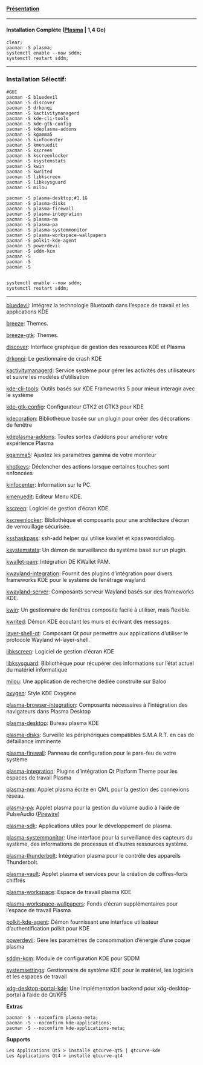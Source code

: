 #### [Présentation](https://kde.org/plasma-desktop/)

-------------------------------------------------------------------------------------------------------------------------------------
#### Installation Complète ([Plasma](https://wiki.archlinux.fr/KDE) | 1,4 Go) 
```
clear;
pacman -S plasma;
systemctl enable --now sddm;
systemctl restart sddm;
```
-------------------------------------------------------------------------------------------------------------------------------------
### Installation Sélectif:
```
#GUI
pacman -S bluedevil
pacman -S discover
pacman -S drkonqi
pacman -S kactivitymanagerd
pacman -S kde-cli-tools
pacman -S kde-gtk-config
pacman -S kdeplasma-addons
pacman -S kgamma5
pacman -S kinfocenter
pacman -S kmenuedit
pacman -S kscreen
pacman -S kscreenlocker
pacman -S ksystemstats
pacman -S kwin
pacman -S kwrited
pacman -S libkscreen
pacman -S libksysguard
pacman -S milou

pacman -S plasma-desktop;#1.1G
pacman -S plasma-disks
pacman -S plasma-firewall
pacman -S plasma-integration
pacman -S plasma-nm
pacman -S plasma-pa
pacman -S plasma-systemmonitor
pacman -S plasma-workspace-wallpapers
pacman -S polkit-kde-agent
pacman -S powerdevil
pacman -S sddm-kcm
pacman -S 
pacman -S 
pacman -S 


systemctl enable --now sddm;
systemctl restart sddm;
```

-------------------------------------------------------------------------------------------------------------------------------------


[bluedevil](https://archlinux.org/packages/extra/x86_64/bluedevil/): Intégrez la technologie Bluetooth dans l’espace de travail et les applications KDE

[breeze](https://archlinux.org/packages/kde-unstable/x86_64/breeze/): Themes.

[breeze-gtk](https://archlinux.org/packages/extra/any/breeze-gtk/): Themes.

[discover](https://archlinux.org/packages/extra/x86_64/discover/): Interface graphique de gestion des ressources KDE et Plasma

[drkonqi](https://archlinux.org/packages/extra/x86_64/drkonqi/): Le gestionnaire de crash KDE

[kactivitymanagerd](https://archlinux.org/packages/extra/x86_64/kactivitymanagerd/): Service système pour gérer les activités des utilisateurs et suivre les modèles d’utilisation

[kde-cli-tools](https://archlinux.org/packages/extra/x86_64/kde-cli-tools/): Outils basés sur KDE Frameworks 5 pour mieux interagir avec le système

[kde-gtk-config](https://archlinux.org/packages/extra/x86_64/kde-gtk-config/): Configurateur GTK2 et GTK3 pour KDE

[kdecoration](https://archlinux.org/packages/extra/x86_64/kdecoration/): Bibliothèque basée sur un plugin pour créer des décorations de fenêtre

[kdeplasma-addons](https://archlinux.org/packages/extra/x86_64/kdeplasma-addons/): Toutes sortes d’addons pour améliorer votre expérience Plasma

[kgamma5](https://archlinux.org/packages/extra/x86_64/kgamma5/): Ajustez les paramètres gamma de votre moniteur

[khotkeys](https://archlinux.org/packages/extra/x86_64/khotkeys/): Déclencher des actions lorsque certaines touches sont enfoncées

[kinfocenter](https://archlinux.org/packages/extra/x86_64/kinfocenter/): Information sur le PC.

[kmenuedit](https://archlinux.org/packages/extra/x86_64/kmenuedit/): Editeur Menu KDE.

[kscreen](https://archlinux.org/packages/extra/x86_64/kscreen/): Logiciel de gestion d’écran KDE.

[kscreenlocker](https://archlinux.org/packages/extra/x86_64/kscreenlocker/): Bibliothèque et composants pour une architecture d’écran de verrouillage sécurisée.

[ksshaskpass](https://archlinux.org/packages/extra/x86_64/ksshaskpass/): ssh-add helper qui utilise kwallet et kpassworddialog.

[ksystemstats](https://archlinux.org/packages/extra/x86_64/ksystemstats/): Un démon de surveillance du système basé sur un plugin.

[kwallet-pam](https://archlinux.org/packages/extra/x86_64/kwallet-pam/): Intégration DE KWallet PAM.

[kwayland-integration](https://archlinux.org/packages/extra/x86_64/kwayland-integration/): Fournit des plugins d’intégration pour divers frameworks KDE pour le système de fenêtrage wayland.

[kwayland-server](https://archlinux.org/packages/extra/x86_64/kwayland-server/): Composants serveur Wayland basés sur des frameworks KDE.

[kwin](https://archlinux.org/packages/extra/x86_64/kwin/): Un gestionnaire de fenêtres composite facile à utiliser, mais flexible.

[kwrited](https://archlinux.org/packages/extra/x86_64/kwrited/): Démon KDE écoutant les murs et écrivant des messages.


[layer-shell-qt](https://archlinux.org/packages/extra/x86_64/layer-shell-qt/): Composant Qt pour permettre aux applications d’utiliser le protocole Wayland wl-layer-shell.

[libkscreen](https://archlinux.org/packages/extra/x86_64/libkscreen/): Logiciel de gestion d’écran KDE

[libksysguard](https://archlinux.org/packages/extra/x86_64/libksysguard/): Bibliothèque pour récupérer des informations sur l’état actuel du matériel informatique

[milou](https://archlinux.org/packages/extra/x86_64/milou/): Une application de recherche dédiée construite sur Baloo

[oxygen](https://archlinux.org/packages/extra/x86_64/oxygen/): Style KDE Oxygène


[plasma-browser-integration](https://archlinux.org/packages/extra/x86_64/plasma-browser-integration/): Composants nécessaires à l’intégration des navigateurs dans Plasma Desktop

[plasma-desktop](https://archlinux.org/packages/extra/x86_64/plasma-desktop/): Bureau plasma KDE

[plasma-disks](https://archlinux.org/packages/extra/x86_64/plasma-disks/): Surveille les périphériques compatibles S.M.A.R.T. en cas de défaillance imminente

[plasma-firewall](https://archlinux.org/packages/extra/x86_64/plasma-firewall/): Panneau de configuration pour le pare-feu de votre système

[plasma-integration](https://archlinux.org/packages/extra/x86_64/plasma-integration/): Plugins d’intégration Qt Platform Theme pour les espaces de travail Plasma

[plasma-nm](https://archlinux.org/packages/extra/x86_64/plasma-nm/): Applet plasma écrite en QML pour la gestion des connexions réseau.

[plasma-pa](https://archlinux.org/packages/extra/x86_64/plasma-pa/): Applet plasma pour la gestion du volume audio à l’aide de PulseAudio ([Pirewire](https://www.reddit.com/r/kde/comments/nj8c97/plasma_audio_applet_for_pipewire/))

[plasma-sdk](https://archlinux.org/packages/extra/x86_64/plasma-sdk): Applications utiles pour le développement de plasma.

[plasma-systemmonitor](https://archlinux.org/packages/extra/x86_64/plasma-systemmonitor): Une interface pour la surveillance des capteurs du système, des informations de processus et d’autres ressources système.

[plasma-thunderbolt](https://archlinux.org/packages/extra/x86_64/plasma-thunderbolt): Intégration plasma pour le contrôle des appareils Thunderbolt.

[plasma-vault](https://archlinux.org/packages/extra/x86_64/plasma-vault): Applet plasma et services pour la création de coffres-forts chiffrés

[plasma-workspace](https://archlinux.org/packages/extra/x86_64/plasma-workspace): Espace de travail plasma KDE

[plasma-workspace-wallpapers](https://archlinux.org/packages/extra/x86_64/plasma-workspace-wallpapers): Fonds d’écran supplémentaires pour l’espace de travail Plasma

[polkit-kde-agent](https://archlinux.org/packages/extra/x86_64/polkit-kde-agent): Démon fournissant une interface utilisateur d’authentification polkit pour KDE

[powerdevil](https://archlinux.org/packages/extra/x86_64/powerdevil): Gère les paramètres de consommation d’énergie d’une coque plasma

[sddm-kcm](https://archlinux.org/packages/extra/x86_64/sddm-kcm): Module de configuration KDE pour SDDM

[systemsettings](https://archlinux.org/packages/extra/x86_64/systemsettings): Gestionnaire de système KDE pour le matériel, les logiciels et les espaces de travail

[xdg-desktop-portal-kde](https://archlinux.org/packages/extra/x86_64/xdg-desktop-portal-): Une implémentation backend pour xdg-desktop-portal à l’aide de Qt/KF5

**Extras**
```
pacman -S --noconfirm plasma-meta;
pacman -S --noconfirm kde-applications;
pacman -S --noconfirm kde-applications-meta;
```

**Supports**
```
Les Applications Qt5 > installé qtcurve-qt5 | qtcurve-kde 
Les Applications Qt4 > installé qtcurve-qt4
```
